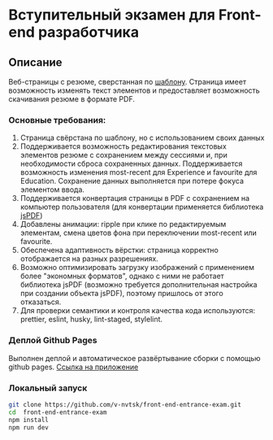 # Вступительный экзамен для Front-end разработчика

## Описание

Веб-страницы с резюме, сверстанная по [шаблону](<https://www.figma.com/design/9PnzIW4Klbo5ULPRLj6mvv/exam-cv-(Copy)?node-id=0-1&t=IB3hc9OwNkNmWXIZ-0>). Страница имеет возможность изменять текст элементов и предоставляет возможность скачивания резюме в формате PDF.

### Основные требования:

1. Страница свёрстана по шаблону, но с использованием своих данных
2. Поддерживается возможность редактирования текстовых элементов резюме с сохранением между сессиями и, при необходимости сброса сохраненных данных. Поддерживается возможность изменения most-recent для Experience и favourite для Education. Сохранение данных выполняется при потере фокуса элементом ввода.
3. Поддерживается конвертация страницы в PDF с сохранением на компьютер пользователя (для конвертации применяется библиотека [jsPDF](https://www.npmjs.com/package/jspdf))
4. Добавлены анимации: ripple при клике по редактируемым элементам, смена цветов фона при переключении most-recent или favourite.
5. Обеспечена адаптивность вёрстки: страница корректно отображается на разных разрешениях.
6. Возможно оптимизировать загрузку изображений с применением более "экономных форматов", однако с ними не работает библиотека jsPDF (возможно требуется дополнительная настройка при создании объекта jsPDF), поэтому пришлось от этого отказаться.
7. Для проверки семантики и контроля качества кода используются: prettier, eslint, husky, lint-staged, stylelint.

### Деплой Github Pages

Выполнен деплой и автоматическое развёртывание сборки с помощью github pages.
[Ссылка на приложение]()

### Локальный запуск

```sh
git clone https://github.com/v-nvtsk/front-end-entrance-exam.git
cd  front-end-entrance-exam
npm install
npm run dev
```
